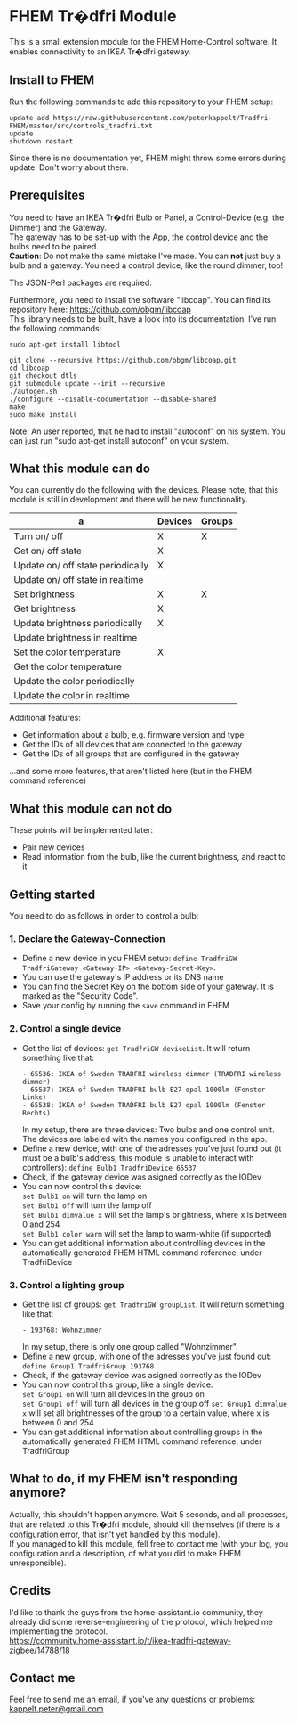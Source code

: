 # FHEM Tr�dfri Module

This is a small extension module for the FHEM Home-Control software. It enables connectivity to an IKEA Tr�dfri gateway.

## Install to FHEM
Run the following commands to add this repository to your FHEM setup:
```
update add https://raw.githubusercontent.com/peterkappelt/Tradfri-FHEM/master/src/controls_tradfri.txt
update
shutdown restart
```

Since there is no documentation yet, FHEM might throw some errors during update. Don't worry about them.

## Prerequisites

You need to have an IKEA Tr�dfri Bulb or Panel, a Control-Device (e.g. the Dimmer) and the Gateway.  
The gateway has to be set-up with the App, the control device and the bulbs need to be paired.  
__Caution__: Do not make the same mistake I've made. You can __not__ just buy a bulb and a gateway. You need a control device, like the round dimmer, too!

The JSON-Perl packages are required.

Furthermore, you need to install the software "libcoap". You can find its repository here: https://github.com/obgm/libcoap  
This library needs to be built, have a look into its documentation. I've run the following commands:
```
sudo apt-get install libtool

git clone --recursive https://github.com/obgm/libcoap.git
cd libcoap
git checkout dtls
git submodule update --init --recursive
./autogen.sh
./configure --disable-documentation --disable-shared
make
sudo make install
```
Note: An user reported, that he had to install "autoconf" on his system. You can just run "sudo apt-get install autoconf" on your system.

## What this module can do

You can currently do the following with the devices.
Please note, that this module is still in development and there will be new functionality.  

| a | Devices | Groups |  
| --- | --- | --- |  
| Turn on/ off | X | X |  
| Get on/ off state |X||
| Update on/ off state periodically |X||
| Update on/ off state in realtime |||
| Set brightness |X|X|
| Get brightness |X||
| Update brightness periodically |X||
| Update brightness in realtime |||
| Set the color temperature |X||
| Get the color temperature ||
| Update the color periodically |||
| Update the color in realtime |||

Additional features:
* Get information about a bulb, e.g. firmware version and type
* Get the IDs of all devices that are connected to the gateway
* Get the IDs of all groups that are configured in the gateway

...and some more features, that aren't listed here (but in the FHEM command reference)
## What this module can not do
These points will be implemented later:
* Pair new devices
* Read information from the bulb, like the current brightness, and react to it

## Getting started
You need to do as follows in order to control a bulb:
### 1. Declare the Gateway-Connection

* Define a new device in you FHEM setup: `define TradfriGW TradfriGateway <Gateway-IP> <Gateway-Secret-Key>`.  
* You can use the gateway's IP address or its DNS name
* You can find the Secret Key on the bottom side of your gateway. It is marked as the "Security Code".
* Save your config by running the `save` command in FHEM 

### 2. Control a single device
* Get the list of devices: `get TradfriGW deviceList`. It will return something like that:  
   ```
   - 65536: IKEA of Sweden TRADFRI wireless dimmer (TRADFRI wireless dimmer) 
   - 65537: IKEA of Sweden TRADFRI bulb E27 opal 1000lm (Fenster Links) 
   - 65538: IKEA of Sweden TRADFRI bulb E27 opal 1000lm (Fenster Rechts) 
   ```   
   In my setup, there are three devices: Two bulbs and one control unit. The devices are labeled with the names you configured in the app.  
* Define a new device, with one of the adresses you've just found out (it must be a bulb's address, this module is unable to interact with controllers): `define Bulb1 TradfriDevice 65537`
* Check, if the gateway device was asigned correctly as the IODev
* You can now control this device:  
   `set Bulb1 on` will turn the lamp on  
   `set Bulb1 off` will turn the lamp off  
   `set Bulb1 dimvalue x` will set the lamp's brightness, where x is between 0 and 254   
   `set Bulb1 color warm` will set the lamp to warm-white (if supported)
* You can get additional information about controlling devices in the automatically generated FHEM HTML command reference, under TradfriDevice
### 3. Control a lighting group
* Get the list of groups: `get TradfriGW groupList`. It will return something like that:  
   ```
   - 193768: Wohnzimmer
   ```   
   In my setup, there is only one group called "Wohnzimmer".
* Define a new group, with one of the adresses you've just found out: `define Group1 TradfriGroup 193768`
* Check, if the gateway device was asigned correctly as the IODev
* You can now control this group, like a single device:  
   `set Group1 on` will turn all devices in the group on  
   `set Group1 off` will turn all devices in the group off
   `set Group1 dimvalue x` will set all brightnesses of the group to a certain value, where x is between 0 and 254 
* You can get additional information about controlling groups in the automatically generated FHEM HTML command reference, under TradfriGroup

## What to do, if my FHEM isn't responding anymore?

Actually, this shouldn't happen anymore. Wait 5 seconds, and all processes, that are related to this Tr�dfri module, should kill themselves (if there is a configuration error, that isn't yet handled by this module).    
If you managed to kill this module, fell free to contact me (with your log, you configuration and a description, of what you did to make FHEM unresponsible).

## Credits
I'd like to thank the guys from the home-assistant.io community, they already did some reverse-engineering of the protocol, which helped me implementing the protocol.   
https://community.home-assistant.io/t/ikea-tradfri-gateway-zigbee/14788/18

## Contact me

Feel free to send me an email, if you've any questions or problems: <kappelt.peter@gmail.com>
